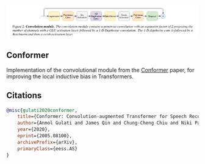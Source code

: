 <img src="./conformer-conv-module.png" width="600px"></img>

## Conformer

Implementation of the convolutional module from the <a href="https://arxiv.org/abs/2005.08100">Conformer</a> paper, for improving the local inductive bias in Transformers.

## Citations

```bibtex
@misc{gulati2020conformer,
    title={Conformer: Convolution-augmented Transformer for Speech Recognition},
    author={Anmol Gulati and James Qin and Chung-Cheng Chiu and Niki Parmar and Yu Zhang and Jiahui Yu and Wei Han and Shibo Wang and Zhengdong Zhang and Yonghui Wu and Ruoming Pang},
    year={2020},
    eprint={2005.08100},
    archivePrefix={arXiv},
    primaryClass={eess.AS}
}
```
